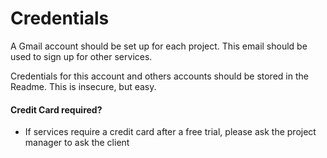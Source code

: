 # Credentials
A Gmail account should be set up for each project. This email should be used to sign up for other services.

Credentials for this account and others accounts should be stored in the Readme. This is insecure, but easy.

#### Credit Card required?
* If services require a credit card after a free trial, please ask the project manager to ask the client

